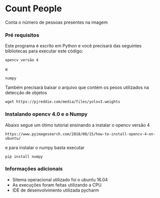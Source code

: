 # Count People

Conta o número de pessoas presentes na imagem


### Pré requisitos

Este programa é escrito em Python e você precisará das seguintes bibliotecas
para executar este código:

```
opencv versão 4
```
e

```
numpy
```
Também precisará baixar o arquivo que contém os pesos utilizados na detecção de objetos

```
wget https://pjreddie.com/media/files/yolov3.weights
```

### Instalando opencv 4.0 e o Numpy

Abaixo segue um ótimo tutorial ensinando a instalar o opencv versão 4

```
https://www.pyimagesearch.com/2018/08/15/how-to-install-opencv-4-on-ubuntu/
```

e para instalar o numpy basta executar
```
pip install numpy
```
### Informações adicionais

* Sitema operacional utilizado foi o ubuntu 16.04
* As execuções foram feitas utilizando a CPU
* IDE de desenvolvimento utilizada pycharm
